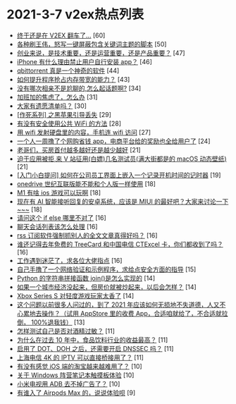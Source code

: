 # 2021-3-7 v2ex热点列表

+ [终于还是在 V2EX 翻车了...](https://www.v2ex.com/t/759231#reply60) [60]
+ [各种刷王伟，怒写一键屏蔽包含关键词主题的脚本](https://www.v2ex.com/t/759214#reply50) [50]
+ [创业来说，是技术重要，还是运营重要，还是产品重要？](https://www.v2ex.com/t/759203#reply47) [47]
+ [iPhone 有什么理由禁止用户自行安装 app？](https://www.v2ex.com/t/759265#reply46) [46]
+ [qbittorrent 真是一个神奇的软件](https://www.v2ex.com/t/759201#reply44) [44]
+ [如何提升程序抢占内存带宽的能力？](https://www.v2ex.com/t/759249#reply43) [43]
+ [没有哪次相亲不是尬聊的,怎么起话题啊?](https://www.v2ex.com/t/759224#reply34) [34]
+ [加班加的焦虑了，怎么办](https://www.v2ex.com/t/759206#reply31) [31]
+ [大家有遗愿清单吗？](https://www.v2ex.com/t/759296#reply30) [30]
+ [[作死系列] 之黑苹果引导丢失](https://www.v2ex.com/t/759305#reply29) [29]
+ [有没有安全使用公共 WiFi 的方法](https://www.v2ex.com/t/759222#reply28) [28]
+ [用 wifi 发射硬盘里的内容，手机连 wifi 访问](https://www.v2ex.com/t/759313#reply27) [27]
+ [一个人一周撸了个网购省钱 app，电商平台给的奖励也全给用户了](https://www.v2ex.com/t/759277#reply24) [24]
+ [老哥们，买房首付越多越好还是越少越好](https://www.v2ex.com/t/759306#reply21) [21]
+ [迫于应用被拒,来 V 站征用(白嫖)几名测试员(满大街都是的 macOS 动态壁纸)](https://www.v2ex.com/t/759245#reply21) [21]
+ [[入门小白提问] 如何在公司员工界面上嵌入一个记录开机时间的记时器](https://www.v2ex.com/t/759340#reply19) [19]
+ [onedrive 世纪互联版能不能和个人版一样使用](https://www.v2ex.com/t/759199#reply18) [18]
+ [M1 有啥 ios 游戏可以玩啊](https://www.v2ex.com/t/759273#reply18) [18]
+ [现在有 AI 智能接听回复的安卓系统，应该是 MIUI 的最好吧？大家来讨论一下~~~](https://www.v2ex.com/t/759287#reply18) [18]
+ [请问这个 if else 哪里不对了](https://www.v2ex.com/t/759301#reply16) [16]
+ [聊天会话列表该怎么处理](https://www.v2ex.com/t/759200#reply16) [16]
+ [rss 订阅软件强制抓别人的全文文章真得好吗？](https://www.v2ex.com/t/759241#reply16) [16]
+ [谁还记得去年免费的 TreeCard 和中国电信 CTExcel 卡，你们都收到了吗？](https://www.v2ex.com/t/759280#reply16) [16]
+ [工作遇到迷茫了，求各位大佬指点](https://www.v2ex.com/t/759292#reply16) [16]
+ [自己手撸了一个网络验证和示例程序，求给点安全方面的指导](https://www.v2ex.com/t/759221#reply15) [15]
+ [Python 的字符串拼接函数 join()是怎么实现的](https://www.v2ex.com/t/759325#reply14) [14]
+ [如果一个城市经济没起来，但房价就被炒起来，以后会怎样？](https://www.v2ex.com/t/759353#reply14) [14]
+ [Xbox Series S 对轻度游戏玩家太香了](https://www.v2ex.com/t/759281#reply14) [14]
+ [这个问题以前很多人问过的，到了 2021 年应该如何无损地不失道德，人又不心累地去操作？（试用 AppStore 里的收费 App，合适咱就给了，不合适就拉倒， 100%退我钱）](https://www.v2ex.com/t/759247#reply13) [13]
+ [怎样测试自己是否对酒精过敏？](https://www.v2ex.com/t/759343#reply11) [11]
+ [为什么在过去 10 年中，食品饮料行业的收益最高？](https://www.v2ex.com/t/759229#reply11) [11]
+ [启用了 DOT、DOH 之后，还需要开启 DNSSEC 吗？](https://www.v2ex.com/t/759236#reply11) [11]
+ [上海电信 4K 的 IPTV 可以直接桥接用了？](https://www.v2ex.com/t/759255#reply11) [11]
+ [有没有感觉 iOS 端的淘宝越来越难用了？](https://www.v2ex.com/t/759332#reply10) [10]
+ [关于 Windows 阵营笔记本触摸板体验](https://www.v2ex.com/t/759252#reply10) [10]
+ [小米电视用 ADB 去不掉广告了？](https://www.v2ex.com/t/759253#reply10) [10]
+ [有谁入了 Airpods Max 的，说说体验呗](https://www.v2ex.com/t/759342#reply9) [9]
